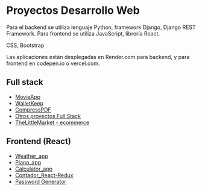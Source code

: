 # Proyectos Desarrollo Web

Para el backend se utiliza lenguaje Python, framework Django, Django REST Framework.
Para frontend se utiliza JavaScript, librería React.

CSS, Bootstrap

Las aplicaciones están desplegadas en Render.com para backend, y para frontend en codepen.io o vercel.com.

## Full stack

* [MovieApp](https://github.com/kurotom/Portafolio_Web_Development/tree/movieApp)
* [WalletKeep](https://github.com/kurotom/Portafolio_Web_Development/tree/walletkeep)
* [CompressPDF](https://github.com/kurotom/Portafolio_Web_Development/tree/compressPDF)
* [Otros proyectos Full Stack](https://github.com/kurotom/cs50W_proyectos)
* [TheLittleMarket - ecommerce](https://github.com/kurotom/Portafolio_Web_Development/tree/thelittlemarket)


## Frontend (React)

* [Weather_app](https://github.com/kurotom/Portafolio_Web_Development/tree/weatherApp_react)
* [Piano_app](https://github.com/kurotom/Portafolio_Web_Development/tree/piano_react)
* [Calculator_app](https://github.com/kurotom/Portafolio_Web_Development/tree/calculator_react)
* [Contador_React-Redux](https://github.com/kurotom/Portafolio_Web_Development/tree/contador_react_redux)
* [Password Generator](https://github.com/kurotom/Portafolio_Web_Development/tree/passwordgen)
